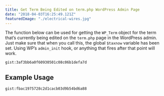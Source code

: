 ```yaml
---
title: Get Term Being Edited on term.php WordPress Admin Page
date: "2018-04-03T16:25:49.121Z"
featuredImage: "./electrical-wires.jpg"
---
```


The function below can be used for getting the `WP_Term` object for the term that’s currently being edited on the `term.php` page in the WordPress admin. Just make sure that when you call this, the global `$taxnow` variable has been set. Using WP’s `admin_init` hook, or anything that fires after that point will work.

`gist:3af3bb6a0f60930501c08c06b1defa7d`

## Example Usage

`gist:fbac1975728c2d1cacb03d9b54bd6a88`
